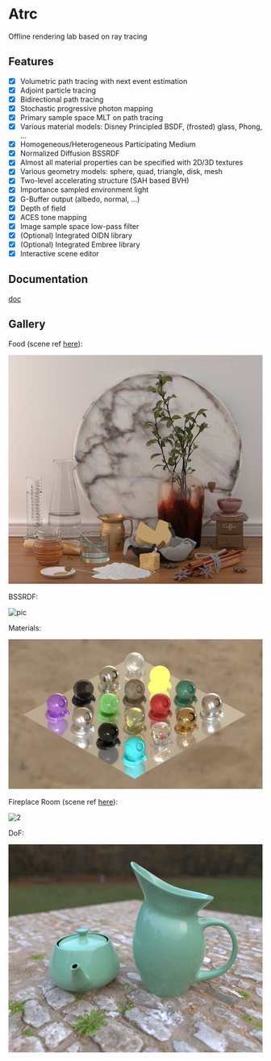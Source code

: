 # Atrc

Offline rendering lab based on ray tracing

## Features

- [x] Volumetric path tracing with next event estimation
- [x] Adjoint particle tracing
- [x] Bidirectional path tracing
- [x] Stochastic progressive photon mapping
- [x] Primary sample space MLT on path tracing
- [x] Various material models: Disney Principled BSDF, (frosted) glass, Phong, ...
- [x] Homogeneous/Heterogeneous Participating Medium
- [x] Normalized Diffusion BSSRDF
- [x] Almost all material properties can be specified with 2D/3D textures
- [x] Various geometry models: sphere, quad, triangle, disk, mesh
- [x] Two-level accelerating structure (SAH based BVH)
- [x] Importance sampled environment light
- [x] G-Buffer output (albedo, normal, ...)
- [x] Depth of field
- [x] ACES tone mapping
- [x] Image sample space low-pass filter
- [x] (Optional) Integrated OIDN library
- [x] (Optional) Integrated Embree library
- [x] Interactive scene editor

## Documentation

[doc](https://airguanz.github.io/atrc_doc/doc.html)

## Gallery

Food (scene ref [here](https://luxcorerender.org/download/)):

![0](./doc/gallery/food.png)

BSSRDF:

![pic](./doc/gallery/dragon.png)

Materials:

![1](./doc/gallery/materials.png)

Fireplace Room (scene ref [here](http://casual-effects.com/data/index.html)):

![2](./doc/gallery/fireplace.png)

DoF:

![3](./doc/gallery/dof.png)
